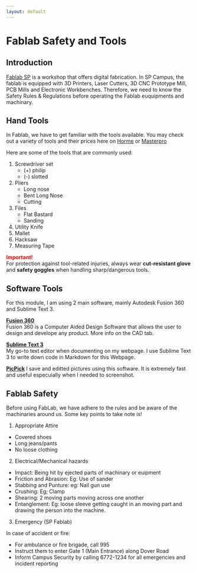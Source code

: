 ```yaml
---
layout: default
---
```


# Fablab Safety and Tools
## Introduction 
[Fablab SP](https://fablabs.io/labs/fablabsp) is a workshop that offers digital fabrication. In SP Campus, the fablab is equipped with 3D Printers, Laser Cutters, 3D CNC Prototype Mill, PCB Mills and Electronic Workbenches. Therefore, we need to know the Safety Rules & Regulations before operating the Fablab euquipments and machinary.

## Hand Tools
In Fablab, we have to get familiar with the tools available. You may check out a variety of tools and their prices here on [Horme](https://www.horme.com.sg/) or [Masterpro](https://www.masterpro.com.sg/) 

Here are some of the tools that are commonly used:

1. Screwdriver set
	- (+) philip
	- (-) slotted  
2. Pliers
	- Long nose 
	- Bent Long Nose
	- Cutting  
3. Files
	- Flat Bastard
	- Sanding  
4. Utility Knife    
5. Mallet 
6. Hacksaw
7. Measuring Tape  

<span style="color:red"> **Important!** </span>  
For protection against tool-related injuries, always wear **cut-resistant glove** and **safety goggles** when handling sharp/dangerous tools.


## Software Tools
For this module, I am using 2 main software, mainly Autodesk Fusion 360 and Sublime Text 3.

[**Fusion 360**](https://www.autodesk.com/products/fusion-360/students-teachers-educators)  
Fusion 360 is a Computer Aided Design Software that allows the user to design and develope any product. More info on the CAD tab.

[**Sublime Text 3**](https://www.sublimetext.com)  
My go-to text editor when documenting on my webpage. I use Sublime Text 3 to write down code in Markdown for this Webpage.

[**PicPick**](https://picpick.app/en/)
I save and editted pictures using this software. It is extremely fast and useful especuially when I needed to screenshot. 

## Fablab Safety
Before using FabLab, we have adhere to the rules and be aware of the machinaries around us. 
Some key points to take note is!

1. Appropriate Attire

- Covered shoes
- Long jeans/pants
- No loose clothing

2. Electrical/Mechanical hazards

- Impact: Being hit by ejected parts of machinary or euipment
- Friction and Abrasion: Eg: Use of sander
- Stabbing and  Punture: eg: Nail gun use
- Crushing: Eg; Clamp
- Shearing: 2 moving parts moving across one another
- Entanglement: Eg: loose sleeve getting caught in an moving part and drawing the person into the machine.

3. Emergency (SP Fablab)

In case of accident or fire: 
- For ambulance or fire brigade, call 995
- Instruct them to enter Gate 1 (Main Entrance) along Dover Road
- Inform Campus Security by calling 6772-1234 for all emergencies and incident reporting



